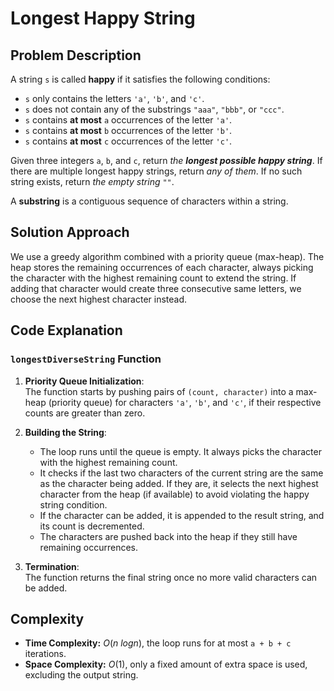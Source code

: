 # Longest Happy String

## Problem Description

A string `s` is called **happy** if it satisfies the following conditions:
- `s` only contains the letters `'a'`, `'b'`, and `'c'`.
- `s` does not contain any of the substrings `"aaa"`, `"bbb"`, or `"ccc"`.
- `s` contains **at most** `a` occurrences of the letter `'a'`.
- `s` contains **at most** `b` occurrences of the letter `'b'`.
- `s` contains **at most** `c` occurrences of the letter `'c'`.

Given three integers `a`, `b`, and `c`, return *the **longest possible happy string***. If there are multiple longest happy strings, return *any of them*. If no such string exists, return *the empty string* `""`.

A **substring** is a contiguous sequence of characters within a string.

## Solution Approach

We use a greedy algorithm combined with a priority queue (max-heap). The heap stores the remaining occurrences of each character, always picking the character with the highest remaining count to extend the string. If adding that character would create three consecutive same letters, we choose the next highest character instead.

## Code Explanation

### `longestDiverseString` Function

1. **Priority Queue Initialization**:  
   The function starts by pushing pairs of `(count, character)` into a max-heap (priority queue) for characters `'a'`, `'b'`, and `'c'`, if their respective counts are greater than zero.

2. **Building the String**:  
   - The loop runs until the queue is empty. It always picks the character with the highest remaining count.
   - It checks if the last two characters of the current string are the same as the character being added. If they are, it selects the next highest character from the heap (if available) to avoid violating the happy string condition.
   - If the character can be added, it is appended to the result string, and its count is decremented.
   - The characters are pushed back into the heap if they still have remaining occurrences.

3. **Termination**:  
   The function returns the final string once no more valid characters can be added.

## Complexity

- **Time Complexity:** $O(n\ logn)$, the loop runs for at most `a + b + c` iterations.
- **Space Complexity:** $O(1)$, only a fixed amount of extra space is used, excluding the output string.
